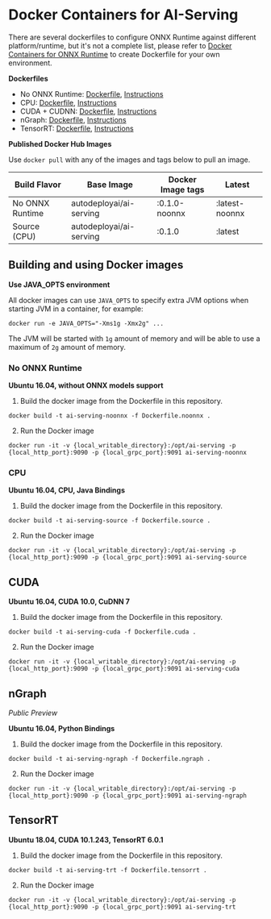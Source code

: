 # Docker Containers for AI-Serving

There are several dockerfiles to configure ONNX Runtime against different platform/runtime, but it's not a complete list, please refer to [Docker Containers for ONNX Runtime](https://github.com/microsoft/onnxruntime/tree/master/dockerfiles) to create Dockerfile for your own environment.

**Dockerfiles**
- No ONNX Runtime: [Dockerfile](Dockerfile.noonnx), [Instructions](#no-onnx-runtime)
- CPU: [Dockerfile](Dockerfile.source), [Instructions](#cpu)
- CUDA + CUDNN: [Dockerfile](Dockerfile.cuda), [Instructions](#cuda)
- nGraph: [Dockerfile](Dockerfile.ngraph), [Instructions](#ngraph)
- TensorRT: [Dockerfile](Dockerfile.tensorrt), [Instructions](#tensorrt)

**Published Docker Hub Images**

Use `docker pull` with any of the images and tags below to pull an image.

| Build Flavor      | Base Image              | Docker Image tags    | Latest         |
|-------------------|------------------------ |----------------------|----------------|
| No ONNX Runtime   | autodeployai/ai-serving | :0.1.0-noonnx        | :latest-noonnx |
| Source (CPU)      | autodeployai/ai-serving | :0.1.0               | :latest        |

## Building and using Docker images
**Use JAVA_OPTS environment**

All docker images can use `JAVA_OPTS` to specify extra JVM options when starting JVM in a container, for example:
```
docker run -e JAVA_OPTS="-Xms1g -Xmx2g" ...
```
The JVM will be started with `1g` amount of memory and will be able to use a maximum of `2g` amount of memory.


### No ONNX Runtime
**Ubuntu 16.04, without ONNX models support**

1. Build the docker image from the Dockerfile in this repository.
```
docker build -t ai-serving-noonnx -f Dockerfile.noonnx .
```

2. Run the Docker image
```
docker run -it -v {local_writable_directory}:/opt/ai-serving -p {local_http_port}:9090 -p {local_grpc_port}:9091 ai-serving-noonnx
```

### CPU
**Ubuntu 16.04, CPU, Java Bindings**

1. Build the docker image from the Dockerfile in this repository.
```
docker build -t ai-serving-source -f Dockerfile.source .
```

2. Run the Docker image
```
docker run -it -v {local_writable_directory}:/opt/ai-serving -p {local_http_port}:9090 -p {local_grpc_port}:9091 ai-serving-source
```

## CUDA
**Ubuntu 16.04, CUDA 10.0, CuDNN 7**

1. Build the docker image from the Dockerfile in this repository.
```
docker build -t ai-serving-cuda -f Dockerfile.cuda .
```

2. Run the Docker image
```
docker run -it -v {local_writable_directory}:/opt/ai-serving -p {local_http_port}:9090 -p {local_grpc_port}:9091 ai-serving-cuda
```

## nGraph
*Public Preview*

**Ubuntu 16.04, Python Bindings**

1. Build the docker image from the Dockerfile in this repository.
```
docker build -t ai-serving-ngraph -f Dockerfile.ngraph .
```

2. Run the Docker image
```
docker run -it -v {local_writable_directory}:/opt/ai-serving -p {local_http_port}:9090 -p {local_grpc_port}:9091 ai-serving-ngraph
```

## TensorRT
**Ubuntu 18.04, CUDA 10.1.243, TensorRT 6.0.1**

1. Build the docker image from the Dockerfile in this repository.
```
docker build -t ai-serving-trt -f Dockerfile.tensorrt .
```

2. Run the Docker image
```
docker run -it -v {local_writable_directory}:/opt/ai-serving -p {local_http_port}:9090 -p {local_grpc_port}:9091 ai-serving-trt
```


